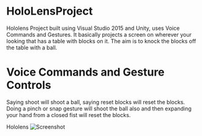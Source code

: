 # HoloLensProject
Hololens Project built using Visual Studio 2015 and Unity, uses Voice Commands and Gestures.
It basically projects a screen on wherever your looking that has a table with blocks on it.
The aim is to knock the blocks off the table with a ball.

# Voice Commands and Gesture Controls
Saying shoot will shoot a ball, saying reset blocks will reset the blocks.
Doing a pinch or snap gesture will shoot the ball also and then expanding your hand from a closed fist will reset the blocks.

Hololens
![Screenshot](https://3c1703fe8d.site.internapcdn.net/newman/gfx/news/hires/2016/5704f8ff4ea9a.jpg)
